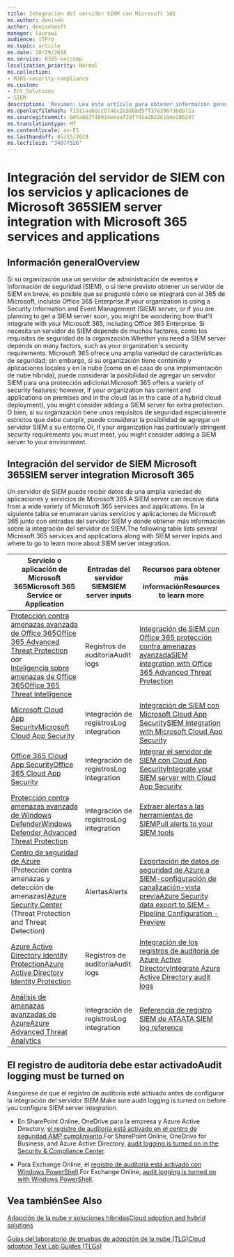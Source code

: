 ```yaml
---
title: Integración del servidor SIEM con Microsoft 365
ms.author: deniseb
author: denisebmsft
manager: laurawi
audience: ITPro
ms.topic: article
ms.date: 10/29/2018
ms.service: O365-seccomp
localization_priority: Normal
ms.collection:
- M365-security-compliance
ms.custom:
- Ent_Solutions
- SIEM
description: 'Resumen: Lea este artículo para obtener información general sobre la integración del servidor SIEM con Microsoft 365.'
ms.openlocfilehash: f1911aabaccb7a6c2a56bbd5ff37e396730db72a
ms.sourcegitcommit: 0d5a863f48914eeaaf29f7d2a2022618de186247
ms.translationtype: MT
ms.contentlocale: es-ES
ms.lasthandoff: 05/15/2019
ms.locfileid: "34077526"
---
```

# <a name="siem-server-integration-with-microsoft-365-services-and-applications"></a><span data-ttu-id="0e117-103">Integración del servidor de SIEM con los servicios y aplicaciones de Microsoft 365</span><span class="sxs-lookup"><span data-stu-id="0e117-103">SIEM server integration with Microsoft 365 services and applications</span></span>

## <a name="overview"></a><span data-ttu-id="0e117-104">Información general</span><span class="sxs-lookup"><span data-stu-id="0e117-104">Overview</span></span>

<span data-ttu-id="0e117-105">Si su organización usa un servidor de administración de eventos e información de seguridad (SIEM), o si tiene previsto obtener un servidor de SIEM en breve, es posible que se pregunte cómo se integrará con el 365 de Microsoft, incluido Office 365 Enterprise.</span><span class="sxs-lookup"><span data-stu-id="0e117-105">If your organization is using a Security Information and Event Management (SIEM) server, or if you are planning to get a SIEM server soon, you might be wondering how that'll integrate with your Microsoft 365, including Office 365 Enterprise.</span></span> <span data-ttu-id="0e117-106">Si necesita un servidor de SIEM depende de muchos factores, como los requisitos de seguridad de la organización.</span><span class="sxs-lookup"><span data-stu-id="0e117-106">Whether you need a SIEM server depends on many factors, such as your organization's security requirements.</span></span> <span data-ttu-id="0e117-107">Microsoft 365 ofrece una amplia variedad de características de seguridad; sin embargo, si su organización tiene contenido y aplicaciones locales y en la nube (como en el caso de una implementación de nube híbrida), puede considerar la posibilidad de agregar un servidor SIEM para una protección adicional.</span><span class="sxs-lookup"><span data-stu-id="0e117-107">Microsoft 365 offers a variety of security features; however, if your organization has content and applications on premises and in the cloud (as in the case of a hybrid cloud deployment), you might consider adding a SIEM server for extra protection.</span></span> <span data-ttu-id="0e117-108">O bien, si su organización tiene unos requisitos de seguridad especialmente estrictos que debe cumplir, puede considerar la posibilidad de agregar un servidor SIEM a su entorno.</span><span class="sxs-lookup"><span data-stu-id="0e117-108">Or, if your organization has particularly stringent security requirements you must meet, you might consider adding a SIEM server to your environment.</span></span>

## <a name="siem-server-integration-microsoft-365"></a><span data-ttu-id="0e117-109">Integración del servidor de SIEM Microsoft 365</span><span class="sxs-lookup"><span data-stu-id="0e117-109">SIEM server integration Microsoft 365</span></span>

<span data-ttu-id="0e117-110">Un servidor de SIEM puede recibir datos de una amplia variedad de aplicaciones y servicios de Microsoft 365.</span><span class="sxs-lookup"><span data-stu-id="0e117-110">A SIEM server can receive data from a wide variety of Microsoft 365 services and applications.</span></span> <span data-ttu-id="0e117-111">En la siguiente tabla se enumeran varios servicios y aplicaciones de Microsoft 365 junto con entradas del servidor SIEM y dónde obtener más información sobre la integración del servidor de SIEM.</span><span class="sxs-lookup"><span data-stu-id="0e117-111">The following table lists several Microsoft 365 services and applications along with SIEM server inputs and where to go to learn more about SIEM server integration.</span></span> 

| <span data-ttu-id="0e117-112">Servicio o aplicación de Microsoft 365</span><span class="sxs-lookup"><span data-stu-id="0e117-112">Microsoft 365 Service or Application</span></span> | <span data-ttu-id="0e117-113">Entradas del servidor SIEM</span><span class="sxs-lookup"><span data-stu-id="0e117-113">SIEM server inputs</span></span> | <span data-ttu-id="0e117-114">Recursos para obtener más información</span><span class="sxs-lookup"><span data-stu-id="0e117-114">Resources to learn more</span></span> |
| --- | --- | --- |
| [<span data-ttu-id="0e117-115">Protección contra amenazas avanzada de Office 365</span><span class="sxs-lookup"><span data-stu-id="0e117-115">Office 365 Advanced Threat Protection</span></span>](office-365-atp.md) <br/>   <span data-ttu-id="0e117-116">o</span><span class="sxs-lookup"><span data-stu-id="0e117-116">or</span></span>   <br/>[<span data-ttu-id="0e117-117">Inteligencia sobre amenazas de Office 365</span><span class="sxs-lookup"><span data-stu-id="0e117-117">Office 365 Threat Intelligence</span></span>](office-365-ti.md) | <span data-ttu-id="0e117-118">Registros de auditoría</span><span class="sxs-lookup"><span data-stu-id="0e117-118">Audit logs</span></span> | [<span data-ttu-id="0e117-119">Integración de SIEM con Office 365 protección contra amenazas avanzada</span><span class="sxs-lookup"><span data-stu-id="0e117-119">SIEM integration with Office 365 Advanced Threat Protection</span></span>](siem-integration-with-office-365-ti.md) |
| [<span data-ttu-id="0e117-120">Microsoft Cloud App Security</span><span class="sxs-lookup"><span data-stu-id="0e117-120">Microsoft Cloud App Security</span></span>](https://docs.microsoft.com/cloud-app-security/what-is-cloud-app-security) | <span data-ttu-id="0e117-121">Integración de registros</span><span class="sxs-lookup"><span data-stu-id="0e117-121">Log integration</span></span> | [<span data-ttu-id="0e117-122">Integración de SIEM con Microsoft Cloud App Security</span><span class="sxs-lookup"><span data-stu-id="0e117-122">SIEM integration with Microsoft Cloud App Security</span></span>](https://docs.microsoft.com/cloud-app-security/siem) |
| [<span data-ttu-id="0e117-123">Office 365 Cloud App Security</span><span class="sxs-lookup"><span data-stu-id="0e117-123">Office 365 Cloud App Security</span></span>](https://docs.microsoft.com/cloud-app-security/what-is-cloud-app-security) | <span data-ttu-id="0e117-124">Integración de registros</span><span class="sxs-lookup"><span data-stu-id="0e117-124">Log integration</span></span> | [<span data-ttu-id="0e117-125">Integrar el servidor de SIEM con Cloud App Security</span><span class="sxs-lookup"><span data-stu-id="0e117-125">Integrate your SIEM server with Cloud App Security</span></span>](https://docs.microsoft.com/cloud-app-security/siem) |
| [<span data-ttu-id="0e117-126">Protección contra amenazas avanzada de Windows Defender</span><span class="sxs-lookup"><span data-stu-id="0e117-126">Windows Defender Advanced Threat Protection</span></span>](https://docs.microsoft.com/windows/security/threat-protection/) | <span data-ttu-id="0e117-127">Integración de registros</span><span class="sxs-lookup"><span data-stu-id="0e117-127">Log integration</span></span> | [<span data-ttu-id="0e117-128">Extraer alertas a las herramientas de SIEM</span><span class="sxs-lookup"><span data-stu-id="0e117-128">Pull alerts to your SIEM tools</span></span>](https://docs.microsoft.com/windows/security/threat-protection/windows-defender-atp/configure-siem-windows-defender-advanced-threat-protection) |
| <span data-ttu-id="0e117-129">[Centro de seguridad de Azure](https://docs.microsoft.com/azure/security-center/security-center-intro) (Protección contra amenazas y detección de amenazas)</span><span class="sxs-lookup"><span data-stu-id="0e117-129">[Azure Security Center](https://docs.microsoft.com/azure/security-center/security-center-intro) (Threat Protection and Threat Detection)</span></span> | <span data-ttu-id="0e117-130">Alertas</span><span class="sxs-lookup"><span data-stu-id="0e117-130">Alerts</span></span> | [<span data-ttu-id="0e117-131">Exportación de datos de seguridad de Azure a SIEM-configuración de canalización-vista previa</span><span class="sxs-lookup"><span data-stu-id="0e117-131">Azure Security data export to SIEM - Pipeline Configuration - Preview</span></span>](https://docs.microsoft.com/azure/security-center/security-center-export-data-to-siem) |
| [<span data-ttu-id="0e117-132">Azure Active Directory Identity Protection</span><span class="sxs-lookup"><span data-stu-id="0e117-132">Azure Active Directory Identity Protection</span></span>](https://docs.microsoft.com/azure/active-directory/identity-protection/overview) | <span data-ttu-id="0e117-133">Registros de auditoría</span><span class="sxs-lookup"><span data-stu-id="0e117-133">Audit logs</span></span> | [<span data-ttu-id="0e117-134">Integración de los registros de auditoría de Azure Active Directory</span><span class="sxs-lookup"><span data-stu-id="0e117-134">Integrate Azure Active Directory audit logs</span></span>](https://docs.microsoft.com/azure/security/security-azure-log-integration-ad) |
| [<span data-ttu-id="0e117-135">Análisis de amenazas avanzadas de Azure</span><span class="sxs-lookup"><span data-stu-id="0e117-135">Azure Advanced Threat Analytics</span></span>](https://docs.microsoft.com/azure/security/azure-threat-detection) | <span data-ttu-id="0e117-136">Integración de registros</span><span class="sxs-lookup"><span data-stu-id="0e117-136">Log integration</span></span> | [<span data-ttu-id="0e117-137">Referencia de registro SIEM de ATA</span><span class="sxs-lookup"><span data-stu-id="0e117-137">ATA SIEM log reference</span></span>](https://docs.microsoft.com/advanced-threat-analytics/cef-format-sa) |

## <a name="audit-logging-must-be-turned-on"></a><span data-ttu-id="0e117-138">El registro de auditoría debe estar activado</span><span class="sxs-lookup"><span data-stu-id="0e117-138">Audit logging must be turned on</span></span>

<span data-ttu-id="0e117-139">Asegúrese de que el registro de auditoría esté activado antes de configurar la integración del servidor SIEM.</span><span class="sxs-lookup"><span data-stu-id="0e117-139">Make sure audit logging is turned on before you configure SIEM server integration.</span></span> 

- <span data-ttu-id="0e117-140">En SharePoint Online, OneDrive para la empresa y Azure Active Directory, [el registro de auditoría está activado en el centro de seguridad _AMP_ cumplimiento](https://docs.microsoft.com/office365/securitycompliance/turn-audit-log-search-on-or-off).</span><span class="sxs-lookup"><span data-stu-id="0e117-140">For SharePoint Online, OneDrive for Business, and Azure Active Directory, [audit logging is turned on in the Security & Compliance Center](https://docs.microsoft.com/office365/securitycompliance/turn-audit-log-search-on-or-off).</span></span>

- <span data-ttu-id="0e117-141">Para Exchange Online, el [registro de auditoría está activado con Windows PowerShell](https://docs.microsoft.com/office365/securitycompliance/enable-mailbox-auditing).</span><span class="sxs-lookup"><span data-stu-id="0e117-141">For Exchange Online, [audit logging is turned on with Windows PowerShell](https://docs.microsoft.com/office365/securitycompliance/enable-mailbox-auditing).</span></span>
 
## <a name="see-also"></a><span data-ttu-id="0e117-142">Vea también</span><span class="sxs-lookup"><span data-stu-id="0e117-142">See Also</span></span>

[<span data-ttu-id="0e117-143">Adopción de la nube y soluciones híbridas</span><span class="sxs-lookup"><span data-stu-id="0e117-143">Cloud adoption and hybrid solutions</span></span>](https://docs.microsoft.com/office365/enterprise/cloud-adoption-and-hybrid-solutions)
  
[<span data-ttu-id="0e117-144">Guías del laboratorio de pruebas de adopción de la nube (TLG)</span><span class="sxs-lookup"><span data-stu-id="0e117-144">Cloud adoption Test Lab Guides (TLGs)</span></span>](https://docs.microsoft.com/office365/enterprise/cloud-adoption-test-lab-guides-tlgs)


